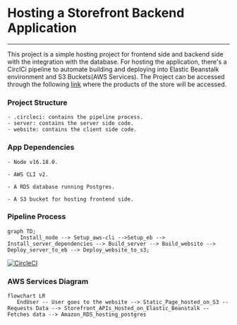 # Hosting a Storefront Backend Application

---

This project is a simple hosting project for frontend side and backend side with the integration with the database. For hosting the application, there's a CirclCi pipeline to automate building and deploying into Elastic Beanstalk environment and S3 Buckets(AWS Services).
The Project can be accessed through the following [link](http://deploybucket0.s3.us-east-1.amazonaws.com/index.html) where the products of the store will be accessed.

### Project Structure
```
- .circleci: contains the pipeline process.
- server: contains the server side code.
- website: contains the client side code.
```
### App Dependencies

```
- Node v16.18.0.

- AWS CLI v2.

- A RDS database running Postgres.

- A S3 bucket for hosting frontend side.
```
### Pipeline Process

```mermaid
graph TD;
    Install_node --> Setup_aws-cli -->Setup_eb --> Install_server_dependencies --> Build_server --> Build_website --> Deploy_server_to_eb --> Deploy_website_to_s3;
```
[![CircleCI](https://dl.circleci.com/status-badge/img/gh/AhmedGomaa013/Storefront-Backend-FWD-Nanodegree/tree/main.svg?style=svg)](https://dl.circleci.com/status-badge/redirect/gh/AhmedGomaa013/Storefront-Backend-FWD-Nanodegree/tree/main)


### AWS Services Diagram
```mermaid
flowchart LR
   EndUser -- User goes to the website --> Static_Page_hosted_on_S3 -- Requests Data --> Storefront_APIs_Hosted_on_Elastic_Beanstalk -- Fetches data --> Amazon_RDS_hosting_postgres

```
